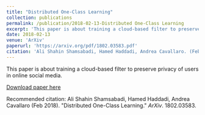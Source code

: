```yaml
---
title: "Distributed One-Class Learning"
collection: publications
permalink: /publication/2018-02-13-Distributed One-Class Learning
excerpt: 'This paper is about training a cloud-based filter to preserve privacy of users in online social media.'
date: 2018-02-13
venue: 'ArXiv'
paperurl: 'https://arxiv.org/pdf/1802.03583.pdf'
citation: 'Ali Shahin Shamsabadi, Hamed Haddadi, Andrea Cavallaro. (Feb 2018). &quot;Distributed One-Class Learning.&quot; <i> ArXiv</i> 1802.03583.'
---
```

This paper is about training a cloud-based filter to preserve privacy of users in online social media.

[Download paper here](https://arxiv.org/pdf/1802.03583.pdf)

Recommended citation: Ali Shahin Shamsabadi, Hamed Haddadi, Andrea Cavallaro (Feb 2018). "Distributed One-Class Learning." <i> ArXiv</i>. 1802.03583.
